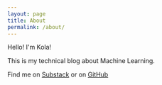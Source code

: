 ```yaml
---
layout: page
title: About
permalink: /about/
---
```


Hello!
I'm Kola!

This is my technical blog about Machine Learning.

Find me on [Substack](https://lookingglassworld.substack.com/) or on [GitHub](https://github.com/koayon)
